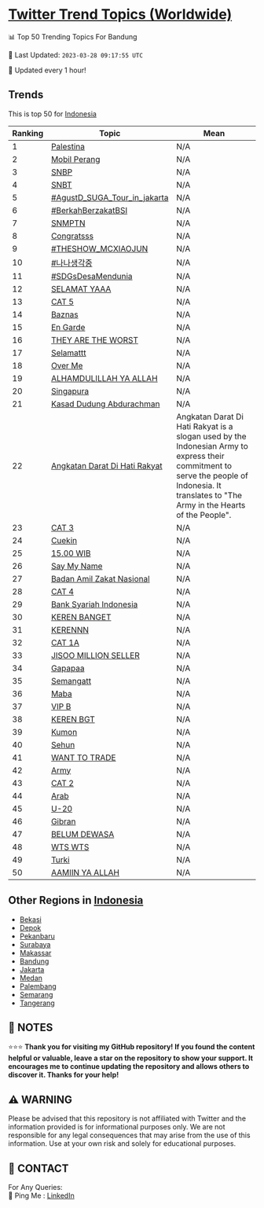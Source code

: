 [Twitter Trend Topics (Worldwide)](https://github.com/ErcinDedeoglu/Twitter-Trend-Topics)
==========


📊 Top 50 Trending Topics For Bandung

📆 Last Updated: `2023-03-28 09:17:55 UTC`

🔧 Updated every 1 hour!


## Trends

This is top 50 for [Indonesia](</Indonesia>)

| Ranking | Topic | Mean |
| ------- | ------------ | ------------ |
| 1 | [Palestina](http://twitter.com/search?q=Palestina) | N/A |
| 2 | [Mobil Perang](http://twitter.com/search?q=Mobil+Perang) | N/A |
| 3 | [SNBP](http://twitter.com/search?q=SNBP) | N/A |
| 4 | [SNBT](http://twitter.com/search?q=SNBT) | N/A |
| 5 | [#AgustD_SUGA_Tour_in_jakarta](http://twitter.com/search?q=%23AgustD_SUGA_Tour_in_jakarta) | N/A |
| 6 | [#BerkahBerzakatBSI](http://twitter.com/search?q=%23BerkahBerzakatBSI) | N/A |
| 7 | [SNMPTN](http://twitter.com/search?q=SNMPTN) | N/A |
| 8 | [Congratsss](http://twitter.com/search?q=Congratsss) | N/A |
| 9 | [#THESHOW_MCXIAOJUN](http://twitter.com/search?q=%23THESHOW_MCXIAOJUN) | N/A |
| 10 | [#나나생각중](http://twitter.com/search?q=%23%eb%82%98%eb%82%98%ec%83%9d%ea%b0%81%ec%a4%91) | N/A |
| 11 | [#SDGsDesaMendunia](http://twitter.com/search?q=%23SDGsDesaMendunia) | N/A |
| 12 | [SELAMAT YAAA](http://twitter.com/search?q=SELAMAT+YAAA) | N/A |
| 13 | [CAT 5](http://twitter.com/search?q=CAT+5) | N/A |
| 14 | [Baznas](http://twitter.com/search?q=Baznas) | N/A |
| 15 | [En Garde](http://twitter.com/search?q=En+Garde) | N/A |
| 16 | [THEY ARE THE WORST](http://twitter.com/search?q=THEY+ARE+THE+WORST) | N/A |
| 17 | [Selamattt](http://twitter.com/search?q=Selamattt) | N/A |
| 18 | [Over Me](http://twitter.com/search?q=Over+Me) | N/A |
| 19 | [ALHAMDULILLAH YA ALLAH](http://twitter.com/search?q=ALHAMDULILLAH+YA+ALLAH) | N/A |
| 20 | [Singapura](http://twitter.com/search?q=Singapura) | N/A |
| 21 | [Kasad Dudung Abdurachman](http://twitter.com/search?q=Kasad+Dudung+Abdurachman) | N/A |
| 22 | [Angkatan Darat Di Hati Rakyat](http://twitter.com/search?q=Angkatan+Darat+Di+Hati+Rakyat) | Angkatan Darat Di Hati Rakyat is a slogan used by the Indonesian Army to express their commitment to serve the people of Indonesia. It translates to "The Army in the Hearts of the People". |
| 23 | [CAT 3](http://twitter.com/search?q=CAT+3) | N/A |
| 24 | [Cuekin](http://twitter.com/search?q=Cuekin) | N/A |
| 25 | [15.00 WIB](http://twitter.com/search?q=15.00+WIB) | N/A |
| 26 | [Say My Name](http://twitter.com/search?q=Say+My+Name) | N/A |
| 27 | [Badan Amil Zakat Nasional](http://twitter.com/search?q=Badan+Amil+Zakat+Nasional) | N/A |
| 28 | [CAT 4](http://twitter.com/search?q=CAT+4) | N/A |
| 29 | [Bank Syariah Indonesia](http://twitter.com/search?q=Bank+Syariah+Indonesia) | N/A |
| 30 | [KEREN BANGET](http://twitter.com/search?q=KEREN+BANGET) | N/A |
| 31 | [KERENNN](http://twitter.com/search?q=KERENNN) | N/A |
| 32 | [CAT 1A](http://twitter.com/search?q=CAT+1A) | N/A |
| 33 | [JISOO MILLION SELLER](http://twitter.com/search?q=JISOO+MILLION+SELLER) | N/A |
| 34 | [Gapapaa](http://twitter.com/search?q=Gapapaa) | N/A |
| 35 | [Semangatt](http://twitter.com/search?q=Semangatt) | N/A |
| 36 | [Maba](http://twitter.com/search?q=Maba) | N/A |
| 37 | [VIP B](http://twitter.com/search?q=VIP+B) | N/A |
| 38 | [KEREN BGT](http://twitter.com/search?q=KEREN+BGT) | N/A |
| 39 | [Kumon](http://twitter.com/search?q=Kumon) | N/A |
| 40 | [Sehun](http://twitter.com/search?q=Sehun) | N/A |
| 41 | [WANT TO TRADE](http://twitter.com/search?q=WANT+TO+TRADE) | N/A |
| 42 | [Army](http://twitter.com/search?q=Army) | N/A |
| 43 | [CAT 2](http://twitter.com/search?q=CAT+2) | N/A |
| 44 | [Arab](http://twitter.com/search?q=Arab) | N/A |
| 45 | [U-20](http://twitter.com/search?q=U-20) | N/A |
| 46 | [Gibran](http://twitter.com/search?q=Gibran) | N/A |
| 47 | [BELUM DEWASA](http://twitter.com/search?q=BELUM+DEWASA) | N/A |
| 48 | [WTS WTS](http://twitter.com/search?q=WTS+WTS) | N/A |
| 49 | [Turki](http://twitter.com/search?q=Turki) | N/A |
| 50 | [AAMIIN YA ALLAH](http://twitter.com/search?q=AAMIIN+YA+ALLAH) | N/A |



## Other Regions in [Indonesia](</Indonesia>)

* [Bekasi](</Indonesia/Bekasi.md>)
* [Depok](</Indonesia/Depok.md>)
* [Pekanbaru](</Indonesia/Pekanbaru.md>)
* [Surabaya](</Indonesia/Surabaya.md>)
* [Makassar](</Indonesia/Makassar.md>)
* [Bandung](</Indonesia/Bandung.md>)
* [Jakarta](</Indonesia/Jakarta.md>)
* [Medan](</Indonesia/Medan.md>)
* [Palembang](</Indonesia/Palembang.md>)
* [Semarang](</Indonesia/Semarang.md>)
* [Tangerang](</Indonesia/Tangerang.md>)



## 📝 NOTES

⭐⭐⭐ **Thank you for visiting my GitHub repository! If you found the content helpful or valuable, leave a star on the repository to show your support. It encourages me to continue updating the repository and allows others to discover it. Thanks for your help!**


## ⚠️ WARNING

Please be advised that this repository is not affiliated with Twitter and the information provided is for informational purposes only. We are not responsible for any legal consequences that may arise from the use of this information. Use at your own risk and solely for educational purposes.


## 📨 CONTACT

 For Any Queries:  
            🏓 Ping Me : [LinkedIn](https://www.linkedin.com/in/ercindedeoglu/)
